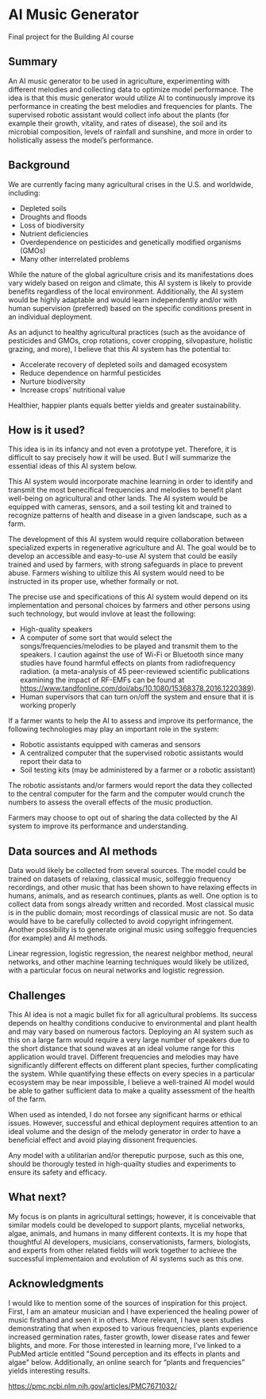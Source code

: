 # AI Music Generator

Final project for the Building AI course

## Summary

An AI music generator to be used in agriculture, experimenting with different melodies and collecting data to optimize model performance. The idea is that this music generator would utilize AI to continuously improve its performance in creating the best melodies and frequencies for plants. The supervised robotic assistant would collect info about the plants (for example their growth, vitality, and rates of disease), the soil and its microbial composition, levels of rainfall and sunshine, and more in order to holistically assess the model’s performance.

## Background

We are currently facing many agricultural crises in the U.S. and worldwide, including:
* Depleted soils
* Droughts and floods
* Loss of biodiversity
* Nutrient deficiencies
* Overdependence on pesticides and genetically modified organisms (GMOs)
* Many other interrelated problems

While the nature of the global agriculture crisis and its manifestations does vary widely based on reigon and climate, this AI system is likely to provide benefits regardless of the local environment. Additionally, the AI system would be highly adaptable and would learn independently and/or with human supervision (preferred) based on the specific conditions present in an individual deployment.

As an adjunct to healthy agricultural practices (such as the avoidance of pesticides and GMOs, crop rotations, cover cropping, silvopasture, holistic grazing, and more), I believe that this AI system has the potential to:
* Accelerate recovery of depleted soils and damaged ecosystem
* Reduce dependence on harmful pesticides
* Nurture biodiversity
* Increase crops' nutritional value

Healthier, happier plants equals better yields and greater sustainability.

## How is it used?

This idea is in its infancy and not even a prototype yet. Therefore, it is difficult to say precisely how it will be used. But I will summarize the essential ideas of this AI system below.

This AI system would incorporate machine learning in order to identify and transmit the most benecifical frequencies and melodies to benefit plant well-being on agricultural and other lands. The AI system would be equipped with cameras, sensors, and a soil testing kit and trained to recognize patterns of health and disease in a given landscape, such as a farm.

The development of this AI system would require collaboration between specialized experts in regenerative agriculture and AI. The goal would be to develop an accessible and easy-to-use AI system that could be easily trained and used by farmers, with strong safeguards in place to prevent abuse. Farmers wishing to ultilize this AI system would need to be instructed in its proper use, whether formally or not.

The precise use and specifications of this AI system would depend on its implementation and personal choices by farmers and other persons using such technology, but would invlove at least the following:
* High-quality speakers
* A computer of some sort that would select the songs/frequencies/melodies to be played and transmit them to the speakers. I caution against the use of Wi-Fi or Bluetooth since many studies have found harmful effects on plants from radiofrequency radiation. (a meta-analysis of 45 peer-reviewed scientific publications examining the impact of RF-EMFs can be found at https://www.tandfonline.com/doi/abs/10.1080/15368378.2016.1220389).
* Human supervisors that can turn on/off the system and ensure that it is working properly

If a farmer wants to help the AI to assess and improve its performance, the following technologies may play an important role in the system:
* Robotic assistants equipped with cameras and sensors
* A centralized computer that the supervised robotic assistants would report their data to
* Soil testing kits (may be administered by a farmer or a robotic assistant)

The robotic assistants and/or farmers would report the data they collected to the central computer for the farm and the computer would crunch the numbers to assess the overall effects of the music production.

Farmers may choose to opt out of sharing the data collected by the AI system to improve its performance and understanding.


## Data sources and AI methods

 Data would likely be collected from several sources. The model could be trained on datasets of relaxing, classical music, solfeggio frequency recordings, and other music that has been shown to have relaxing effects in humans, animals, and as research continues, plants as well. One option is to collect data from songs already written and recorded. Most classical music is in the public domain; most recordings of classical music are not. So data would have to be carefully collected to avoid copyright infringement. Another possibility is to generate original music using solfeggio frequencies (for example) and AI methods.

Linear regression, logistic regression, the nearest neighbor method, neural networks, and other machine learning techniques would likely be utilized, with a particular focus on neural networks and logistic regression.

## Challenges

This AI idea is not a magic bullet fix for all agricultural problems. Its success depends on healthy conditions conducive to environmental and plant health and may vary based on numerous factors. Deploying an AI system such as this on a large farm would require a very large number of speakers due to the short distance that sound waves at an ideal volume range for this application would travel. Different frequencies and melodies may have significantly different effects on different plant species, further complicating the system. While quantifying these effects on every species in a particular ecosystem may be near impossible, I believe a well-trained AI model would be able to gather sufficient data to make a quality assessment of the health of the farm.

When used as intended, I do not forsee any significant harms or ethical issues. However, successful and ethical deployment requires attention to an ideal volume and the design of the melody generator in order to have a beneficial effect and avoid playing dissonent frequencies.

Any model with a utilitarian and/or thereputic purpose, such as this one, should be thorougly tested in high-quailty studies and experiments to ensure its safety and efficacy.


## What next?

My focus is on plants in agricultural settings; however, it is conceivable that similar models could be developed to support plants, mycelial networks, algae, animals, and humans in many different contexts. It is my hope that thoughtful AI developers, musicians, conservationists, farmers, biologists, and experts from other related fields will work together to achieve the successful implementaion and evolution of AI systems such as this one.

## Acknowledgments

I would like to mention some of the sources of inspiration for this project.  First, I am an amateur musician and I have experienced the healing power of music firsthand and seen it in others. More relevant, I have seen studies demonstrating that when exposed to various frequencies, plants experience increased germination rates, faster growth, lower disease rates and fewer blights, and more. For those interested in learning more, I’ve linked to a PubMed article entitled "Sound perception and its effects in plants and algae" below. Additionally, an online search for “plants and frequencies” yields interesting results.

https://pmc.ncbi.nlm.nih.gov/articles/PMC7671032/
